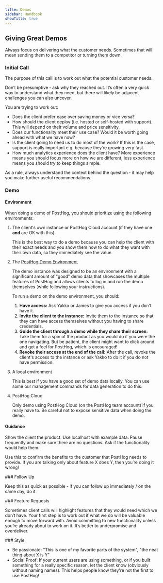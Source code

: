 ```yaml
---
title: Demos
sidebar: Handbook
showTitle: true
---
```


## Giving Great Demos

Always focus on delivering what the customer needs. Sometimes that will mean sending them to a competitor or turning them down. 

### Initial Call

The purpose of this call is to work out what the potential customer needs. 

Don’t be presumptive - ask why they reached out. It’s often a very quick way to understand what they need, but there will likely be adjacent challenges you can also uncover.

You are trying to work out:

- Does the client prefer ease over saving money or vice versa?
- How should the client deploy (i.e. hosted or self-hosted with support). This will depend on their volume and price sensitivity.
- Does our functionality meet their use case? Would it be worth going ahead with what we have now?
- Is the client going to need us to do most of the work? If this is the case, support is really important e.g. because they’re growing very fast.
- How much analytics experience does the client have? More experience means you should focus more on how we are different, less experience means you should try to keep things simple.

As a rule, always understand the context behind the question - it may help you make further useful recommendations.

### Demo

#### Environment

When doing a demo of PostHog, you should prioritize using the following environments:

1. The client's own instance or PostHog Cloud account (if they have one **and** are OK with this). 
   
    This is the best way to do a demo because you can help the client with their exact needs and you show them how to do what they want with their own data, so they immediately see the value.

2. The [PostHog Demo Environment](playground.posthog.com)

    The demo instance was designed to be an environment with a significant amount of "good" demo data that showcases the multiple features of PostHog and allows clients to log in and run the demo themselves (while following your instructions).

    To run a demo on the demo environment, you should:

    1. **Have access:** Ask Yakko or James to give you access if you don't have it.
    2. **Invite the client to the instance:** Invite them to the instance so that they can have access themselves without you having to share credentials.
    3. **Guide the client through a demo while they share their screen:** Take them for a spin of the product as you would do if you were the one navigating. But be patient, the client might want to click around and get a feel for PostHog, which is encouraged!
    4. **Revoke their access at the end of the call:** After the call, revoke the client's access to the instance or ask Yakko to do it if you do not have permission.

3. A local environment

    This is best if you have a good set of demo data locally. You can use some our management commands for data generation to do this.

4. PostHog Cloud 

    Only demo using PostHog Cloud (on the PostHog team account) if you really have to. Be careful not to expose sensitive data when doing the demo. 

#### Guidance

Show the client the product. Use localhost with example data. Pause frequently and make sure there are no questions. Ask if the functionality would help them.

Use this to confirm the benefits to the customer that PostHog needs to provide. If you are talking only about feature X does Y, then you’re doing it wrong!

### Follow Up

Keep this as quick as possible - if you can follow up immediately / on the same day, do it.

### Feature Requests

Sometimes client calls will highlight features that they would need which we don’t have. Your first step is to work out if what we do will be valuable enough to move forward with. Avoid committing to new functionality unless you’re already about to work on it. It’s better to underpromise and overdeliver.

### Style

* Be passionate: "This is one of my favorite parts of the system", "the neat thing about X is Y"
* Social Proof: If your current users are using something, or if you built something for a really specific reason, let the client know (obviously without naming names). This helps people know they're not the first to use PostHog!
